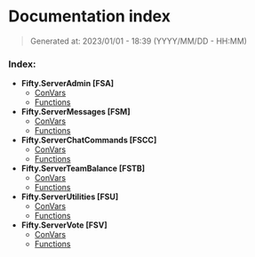 # Documentation index
> Generated at: 2023/01/01 - 18:39 (YYYY/MM/DD - HH:MM)

### Index:
- **Fifty.ServerAdmin [FSA]**
  - [ConVars](./Fifty.ServerAdmin%20%5BFSA%5D_convars.md)
  - [Functions](./Fifty.ServerAdmin%20%5BFSA%5D_scripts.md)
- **Fifty.ServerMessages [FSM]**
  - [ConVars](./Fifty.ServerMessages%20%5BFSM%5D_convars.md)
  - [Functions](./Fifty.ServerMessages%20%5BFSM%5D_scripts.md)
- **Fifty.ServerChatCommands [FSCC]**
  - [ConVars](./Fifty.ServerChatCommands%20%5BFSCC%5D_convars.md)
  - [Functions](./Fifty.ServerChatCommands%20%5BFSCC%5D_scripts.md)
- **Fifty.ServerTeamBalance [FSTB]**
  - [ConVars](./Fifty.ServerTeamBalance%20%5BFSTB%5D_convars.md)
  - [Functions](./Fifty.ServerTeamBalance%20%5BFSTB%5D_scripts.md)
- **Fifty.ServerUtilities [FSU]**
  - [ConVars](./Fifty.ServerUtilities%20%5BFSU%5D_convars.md)
  - [Functions](./Fifty.ServerUtilities%20%5BFSU%5D_scripts.md)
- **Fifty.ServerVote [FSV]**
  - [ConVars](./Fifty.ServerVote%20%5BFSV%5D_convars.md)
  - [Functions](./Fifty.ServerVote%20%5BFSV%5D_scripts.md)
